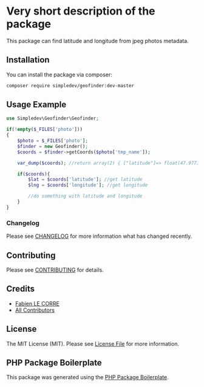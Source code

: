 # Very short description of the package

This package can find latitude and longitude from jpeg photos metadata.

## Installation

You can install the package via composer:

```bash
composer require simpledev/geofinder:dev-master
```

## Usage Example

``` php
use Simpledev\Geofinder\Geofinder;

if(!empty($_FILES['photo']))
{
	$photo = $_FILES['photo'];
	$finder = new Geofinder();
	$coords = $finder->getCoords($photo['tmp_name']);

	var_dump($coords); //return array(2) { ["latitude"]=> float(47.977730555556) ["longitude"]=> float(-4.4286277777778) } or false if geolocation not found

	if($coords){
		$lat = $coords['latitude']; //get latitude
		$lng = $coords['longitude']; //get longitude

		//do something with latitude and longitude
	}
}
```

### Changelog

Please see [CHANGELOG](CHANGELOG.md) for more information what has changed recently.

## Contributing

Please see [CONTRIBUTING](CONTRIBUTING.md) for details.

## Credits

- [Fabien LE CORRE](https://github.com/simpledev)
- [All Contributors](../../contributors)

## License

The MIT License (MIT). Please see [License File](LICENSE.md) for more information.

## PHP Package Boilerplate

This package was generated using the [PHP Package Boilerplate](https://laravelpackageboilerplate.com).